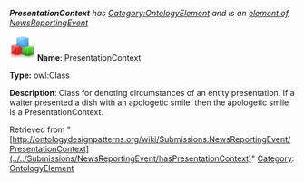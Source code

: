 ___PresentationContext__ has [Category:OntologyElement](../../Category/OntologyElement "Category:OntologyElement") and is an [element of](../../Property/ElementOf "Property:ElementOf") [NewsReportingEvent](../../Submissions/NewsReportingEvent "Submissions:NewsReportingEvent")_


  




[![Class](../../images/thumb/2/27/Class.gif/45px-Class.gif)](../../Image/Class.gif "Class")
__Name__: PresentationContext 


__Type:__ owl:Class 


__Description__: Class for denoting circumstances of an entity presentation. If a waiter presented a dish with an apologetic smile, then the apologetic smile is a PresentationContext. 





Retrieved from "[http://ontologydesignpatterns.org/wiki/Submissions:NewsReportingEvent/PresentationContext](../../Submissions/NewsReportingEvent/hasPresentationContext)"
 [Category](http://ontologydesignpatterns.org/wiki/Special:Categories "Special:Categories"): [OntologyElement](../../Category/OntologyElement "Category:OntologyElement")